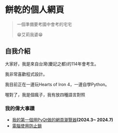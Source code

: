 # 餅乾的個人網頁

> 一個準備要考國中會考的宅宅
>
> 😁艾莉我婆😁

## 自我介紹

大家好，我是來自台灣(慶記之都)的114年會考生。

我非常喜歡程式設計。

我目前正在一邊玩Hearts of Iron 4，一邊自學Python。

喔對了，我是個瘋子，我有放四種語言對照

### 我的偉大事蹟

* [我的第一個用PyQt做的網頁瀏覽器](netbrowser/eula.md)**(2024.3~ 2024.7)**
* [電腦使用防止鎖](Computer-Lock/README.md)